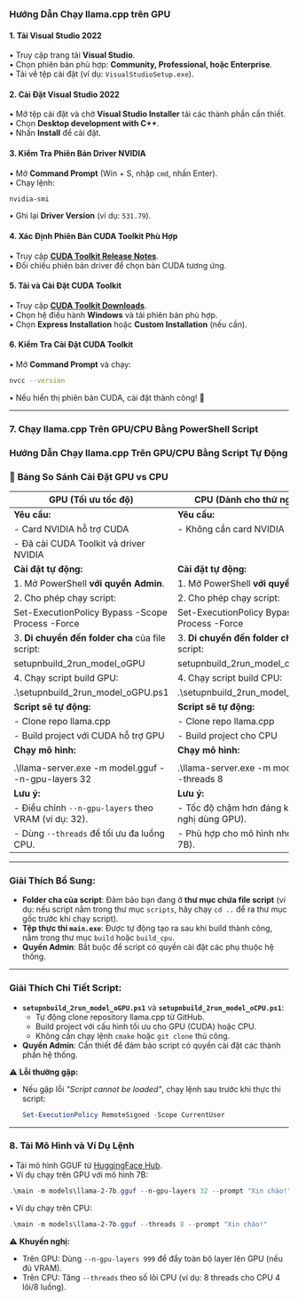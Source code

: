 ### Hướng Dẫn Chạy llama.cpp trên GPU

#### 1. Tải Visual Studio 2022  
• Truy cập trang tải **Visual Studio**.  
• Chọn phiên bản phù hợp: **Community, Professional, hoặc Enterprise**.  
• Tải về tệp cài đặt (ví dụ: `VisualStudioSetup.exe`).  

#### 2. Cài Đặt Visual Studio 2022  
• Mở tệp cài đặt và chờ **Visual Studio Installer** tải các thành phần cần thiết.  
• Chọn **Desktop development with C++**.  
• Nhấn **Install** để cài đặt.  

#### 3. Kiểm Tra Phiên Bản Driver NVIDIA  
• Mở **Command Prompt** (Win + S, nhập `cmd`, nhấn Enter).  
• Chạy lệnh:  
```sh
nvidia-smi
```  
• Ghi lại **Driver Version** (ví dụ: `531.79`).  

#### 4. Xác Định Phiên Bản CUDA Toolkit Phù Hợp  
• Truy cập [**CUDA Toolkit Release Notes**](https://docs.nvidia.com/cuda/cuda-toolkit-release-notes/index.html).  
• Đối chiếu phiên bản driver để chọn bản CUDA tương ứng.  

#### 5. Tải và Cài Đặt CUDA Toolkit  
• Truy cập [**CUDA Toolkit Downloads**](https://developer.nvidia.com/cuda-downloads).  
• Chọn hệ điều hành **Windows** và tải phiên bản phù hợp.  
• Chọn **Express Installation** hoặc **Custom Installation** (nếu cần).  

#### 6. Kiểm Tra Cài Đặt CUDA Toolkit  
• Mở **Command Prompt** và chạy:  
```sh
nvcc --version
```  
• Nếu hiển thị phiên bản CUDA, cài đặt thành công! 🎉  

---

### 7. Chạy llama.cpp Trên GPU/CPU Bằng PowerShell Script  

### Hướng Dẫn Chạy llama.cpp Trên GPU/CPU Bằng Script Tự Động  

### 🔸 **Bảng So Sánh Cài Đặt GPU vs CPU**  

| **GPU** (Tối ưu tốc độ)                          | **CPU** (Dành cho thử nghiệm)                   |
|--------------------------------------------------|-------------------------------------------------|
| **Yêu cầu:**                                     | **Yêu cầu:**                                    |
| - Card NVIDIA hỗ trợ CUDA                        | - Không cần card NVIDIA                         |
| - Đã cài CUDA Toolkit và driver NVIDIA           |                                                 |
| **Cài đặt tự động:**                             | **Cài đặt tự động:**                            |
| 1. Mở PowerShell **với quyền Admin**.            | 1. Mở PowerShell **với quyền Admin**.           |
| 2. Cho phép chạy script:                         | 2. Cho phép chạy script:                        |
| Set-ExecutionPolicy Bypass -Scope Process -Force | Set-ExecutionPolicy Bypass -Scope Process -Force|
| 3. **Di chuyển đến folder cha** của file script: | 3. **Di chuyển đến folder cha** của file script:|
| setupnbuild_2run_model_oGPU                      | setupnbuild_2run_model_oCPU                     |
| 4. Chạy script build GPU:                        | 4. Chạy script build CPU:                       |
| .\setupnbuild_2run_model_oGPU.ps1                | .\setupnbuild_2run_model_oCPU.ps1               |
| **Script sẽ tự động:**                           | **Script sẽ tự động:**                          |
| - Clone repo llama.cpp                           | - Clone repo llama.cpp                          |
| - Build project với CUDA hỗ trợ GPU              | - Build project cho CPU                         |
| **Chạy mô hình:**                                | **Chạy mô hình:**                               |
|                                                  |                                                 |
| .\llama-server.exe -m model.gguf --n-gpu-layers 32           | .\llama-server.exe -m model.gguf --threads 8                |
| **Lưu ý:**                                       | **Lưu ý:**                                      |
| - Điều chỉnh `--n-gpu-layers` theo VRAM (ví dụ: 32). | - Tốc độ chậm hơn đáng kể (khuyến nghị dùng GPU). |
| - Dùng `--threads` để tối ưu đa luồng CPU.       | - Phù hợp cho mô hình nhỏ (dưới 7B).            |

---

### Giải Thích Bổ Sung:  
- **Folder cha của script**: Đảm bảo bạn đang ở **thư mục chứa file script** (ví dụ: nếu script nằm trong thư mục `scripts`, hãy chạy `cd ..` để ra thư mục gốc trước khi chạy script).  
- **Tệp thực thi `main.exe`**: Được tự động tạo ra sau khi build thành công, nằm trong thư mục `build` hoặc `build_cpu`.  
- **Quyền Admin**: Bắt buộc để script có quyền cài đặt các phụ thuộc hệ thống.

---

### Giải Thích Chi Tiết Script:  
- **`setupnbuild_2run_model_oGPU.ps1`** và **`setupnbuild_2run_model_oCPU.ps1`**:  
  - Tự động clone repository llama.cpp từ GitHub.  
  - Build project với cấu hình tối ưu cho GPU (CUDA) hoặc CPU.  
  - Không cần chạy lệnh `cmake` hoặc `git clone` thủ công.  
- **Quyền Admin**: Cần thiết để đảm bảo script có quyền cài đặt các thành phần hệ thống.  

⚠️ **Lỗi thường gặp:**  
- Nếu gặp lỗi *"Script cannot be loaded"*, chạy lệnh sau trước khi thực thi script:  
  ```powershell
  Set-ExecutionPolicy RemoteSigned -Scope CurrentUser  
  ```
---

### 8. Tải Mô Hình và Ví Dụ Lệnh  
• Tải mô hình GGUF từ [HuggingFace Hub](https://huggingface.co/models?search=gguf).  
• Ví dụ chạy trên GPU với mô hình 7B:  
```powershell
.\main -m models\llama-2-7b.gguf --n-gpu-layers 32 --prompt "Xin chào!"
```  
• Ví dụ chạy trên CPU:  
```powershell
.\main -m models\llama-2-7b.gguf --threads 8 --prompt "Xin chào!"
```  

⚠️ **Khuyến nghị:**  
- Trên GPU: Dùng `--n-gpu-layers 999` để đẩy toàn bộ layer lên GPU (nếu đủ VRAM).  
- Trên CPU: Tăng `--threads` theo số lõi CPU (ví dụ: 8 threads cho CPU 4 lõi/8 luồng).
